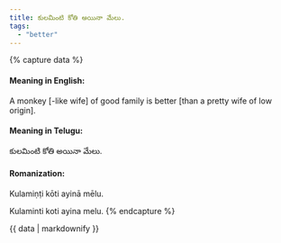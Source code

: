 ```yaml
---
title: కులమింటి కోతి అయినా మేలు.
tags:
  - "better"
---
```


{% capture data %}
#### Meaning in English:
A monkey [-like wife] of good family is better [than a pretty wife of low origin].

#### Meaning in Telugu:
కులమింటి కోతి అయినా మేలు.

#### Romanization:
Kulamiṇṭi kōti ayinā mēlu.

Kulaminti koti ayina melu.
{% endcapture %}

{{ data | markdownify }}

